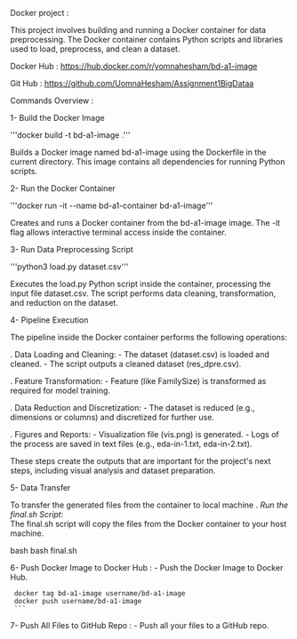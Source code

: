 
Docker project :

This project involves building and running a Docker container for data
preprocessing. The Docker container contains Python scripts and
libraries used to load, preprocess, and clean a dataset.

Docker Hub : https://hub.docker.com/r/yomnahesham/bd-a1-image

Git Hub : https://github.com/UomnaHesham/Assignment1BigDataa

Commands Overview :

1- Build the Docker Image

'''docker build -t bd-a1-image .'''

Builds a Docker image named bd-a1-image using the Dockerfile in the
current directory. This image contains all dependencies for running
Python scripts.

2- Run the Docker Container

'''docker run -it --name bd-a1-container bd-a1-image'''

Creates and runs a Docker container from the bd-a1-image image. The -it
flag allows interactive terminal access inside the container.

3- Run Data Preprocessing Script

'''python3 load.py dataset.csv'''

Executes the load.py Python script inside the container, processing the
input file dataset.csv. The script performs data cleaning,
transformation, and reduction on the dataset.

4- Pipeline Execution

The pipeline inside the Docker container performs the following
operations:

. Data Loading and Cleaning: - The dataset (dataset.csv) is loaded and
cleaned. - The script outputs a cleaned dataset (res_dpre.csv).

. Feature Transformation: - Feature (like FamilySize) is transformed as
required for model training.

. Data Reduction and Discretization: - The dataset is reduced (e.g.,
dimensions or columns) and discretized for further use.

. Figures and Reports: - Visualization file (vis.png) is generated. -
Logs of the process are saved in text files (e.g., eda-in-1.txt,
eda-in-2.txt).

These steps create the outputs that are important for the project's next
steps, including visual analysis and dataset preparation.

5- Data Transfer

To transfer the generated files from the container to local machine .
*Run the final.sh Script*:\
The final.sh script will copy the files from the Docker container to
your host machine.

bash bash final.sh

6- Push Docker Image to Docker Hub : - Push the Docker Image to Docker
Hub.

     docker tag bd-a1-image username/bd-a1-image
     docker push username/bd-a1-image
     ```

7- Push All Files to GitHub Repo : - Push all your files to a GitHub
repo.
